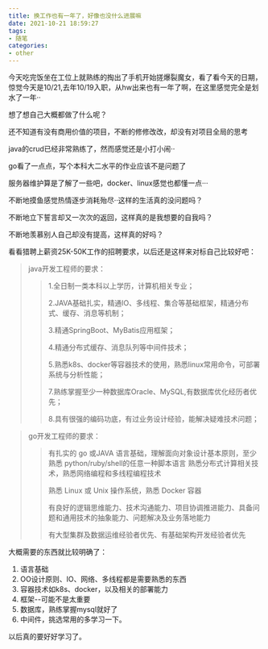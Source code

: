 ```yaml
---
title: 换工作也有一年了，好像也没什么进展嘛
date: 2021-10-21 18:59:27
tags:
- 随笔
categories:
- other
---
```


今天吃完饭坐在工位上就熟练的掏出了手机开始搓爆裂魔女，看了看今天的日期，惊觉今天是10/21,去年10/19入职，从hw出来也有一年了啊，在这里感觉完全是划水了一年··

想了想自己大概都做了什么呢？

还不知道有没有商用价值的项目，不断的修修改改，却没有对项目全局的思考

java的crud已经非常熟练了，然而感觉还是小打小闹··

go看了一点点，写个本科大二水平的作业应该不是问题了

服务器维护算是了解了一些吧，docker、linux感觉也都懂一点···

不断地摸鱼感觉热情逐步消耗殆尽··这样的生活真的没问题吗？

不断地立下誓言却又一次次的返回，这样真的是我想要的自我吗？

不断地羡慕别人自己却没有提高，这样真的好吗？

看看猎聘上薪资25K-50K工作的招聘要求，以后还是这样来对标自己比较好吧：

> java开发工程师的要求：
>
>> 1.全日制一类本科以上学历，计算机相关专业；
>>
>> 2.JAVA基础扎实，精通IO、多线程、集合等基础框架，精通分布式、缓存、消息等机制；
>>
>> 3.精通SpringBoot、MyBatis应用框架；
>>
>> 4.精通分布式缓存、消息队列等中间件技术；
>>
>> 5.熟悉k8s、docker等容器技术的使用，熟悉linux常用命令，可部署系统与分析性能；
>>
>> 7.熟练掌握至少一种数据库Oracle、MySQL,有数据库优化经历者优先；
>>
>> 8.具有很强的编码功底，有过业务设计经验，能解决疑难技术问题；

> go开发工程师的要求：
>> 有扎实的 go 或JAVA 语言基础，理解面向对象设计基本原则，至少熟悉 python/ruby/shell的任意一种脚本语言
>> 熟悉分布式计算相关技术，熟悉网络编程和多线程编程技术
>>
>> 熟悉 Linux 或 Unix 操作系统，熟悉 Docker 容器
>>
>> 有良好的逻辑思维能力、技术沟通能力、项目协调推进能力、具备问题和通用技术的抽象能力、问题解决及业务落地能力
>>
>> 有大型集群及数据运维经验者优先、有基础架构开发经验者优先

大概需要的东西就比较明确了：

1. 语言基础
2. OO设计原则、IO、网络、多线程都是需要熟悉的东西
3. 容器技术如k8s、docker，以及相关的部署能力
4. 框架--可能不是太重要
5. 数据库，熟练掌握mysql就好了
6. 中间件，挑选常用的多学习一下。

以后真的要好好学习了。